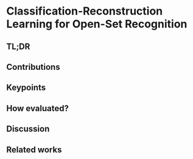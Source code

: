 # Classification-Reconstruction Learning for Open-Set Recognition

## TL;DR
## Contributions
## Keypoints
## How evaluated?
## Discussion
## Related works

